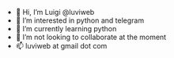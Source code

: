 - 👋 Hi, I’m Luigi @luviweb
- 👀 I’m interested in python and telegram
- 🌱 I’m currently learning python
- 💞️ I’m not looking to collaborate at the moment
- 📫 luviweb at gmail dot com

<!---
luviweb/luviweb is a ✨ special ✨ repository because its `README.md` (this file) appears on your GitHub profile.
You can click the Preview link to take a look at your changes.
--->
